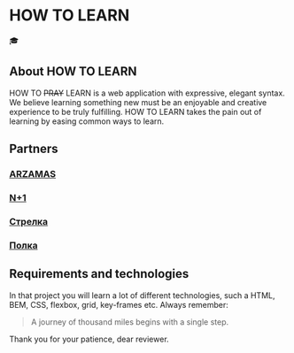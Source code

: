  # **HOW TO LEARN**
 :mortar_board:

## __About HOW TO LEARN__

HOW TO ~~PRAY~~ LEARN is a web application with expressive, elegant syntax. We believe learning something new must be an enjoyable and creative experience to be truly fulfilling. HOW TO LEARN takes the pain out of learning by easing common ways to learn. 

## __Partners__

### [ARZAMAS](https://arzamas.academy)

### [N+1](https://nplus1.ru)

### [Стрелка](https://www.strelka.com)

### [Полка](https://polka.academy)



## __Requirements and technologies__

In that project you will learn a lot of different technologies, such a  HTML, BEM, CSS, flexbox, grid, key-frames etc.
Always remember:
>A journey of thousand miles begins with a single step. 

Thank you for your patience, dear reviewer.
